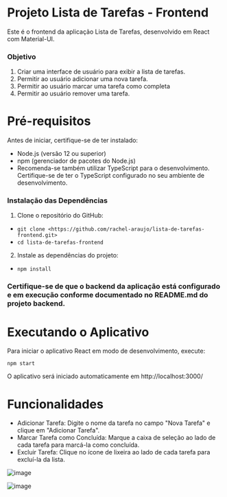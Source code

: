 # Projeto Lista de Tarefas - Frontend

Este é o frontend da aplicação Lista de Tarefas, desenvolvido em React com Material-UI.

### Objetivo

1. Criar uma interface de usuário para exibir a lista de tarefas.
2. Permitir ao usuário adicionar uma nova tarefa.
3. Permitir ao usuário marcar uma tarefa como completa
4. Permitir ao usuário remover uma tarefa.
   
  
# Pré-requisitos

Antes de iniciar, certifique-se de ter instalado:

- Node.js (versão 12 ou superior)
- npm (gerenciador de pacotes do Node.js)
- Recomenda-se também utilizar TypeScript para o desenvolvimento. Certifique-se de ter o TypeScript configurado no seu ambiente de desenvolvimento.


### Instalação das Dependências

1. Clone o repositório do GitHub:
   
- `git clone <https://github.com/rachel-araujo/lista-de-tarefas-frontend.git>`
- `cd lista-de-tarefas-frontend`

2. Instale as dependências do projeto:

- `npm install`

### Certifique-se de que o backend da aplicação está configurado e em execução conforme documentado no README.md do projeto backend.

# Executando o Aplicativo

Para iniciar o aplicativo React em modo de desenvolvimento, execute:

`npm start`

O aplicativo será iniciado automaticamente em http://localhost:3000/

# Funcionalidades

- Adicionar Tarefa: Digite o nome da tarefa no campo "Nova Tarefa" e clique em "Adicionar Tarefa".
- Marcar Tarefa como Concluída: Marque a caixa de seleção ao lado de cada tarefa para marcá-la como concluída.
- Excluir Tarefa: Clique no ícone de lixeira ao lado de cada tarefa para excluí-la da lista.


![image](https://github.com/rachel-araujo/lista-de-tarefas-frontend/assets/79382072/a33f466d-e947-4514-897f-483f808d3924)

![image](https://github.com/rachel-araujo/lista-de-tarefas-frontend/assets/79382072/ff2df2b5-39c4-4c9b-92be-d735ec0c11b2)



